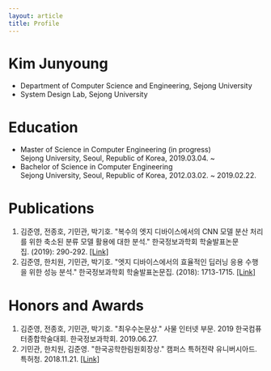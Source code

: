 ```yaml
---
layout: article
title: Profile
---
```


<div>
	<h1>Kim Junyoung</h1>
    <ul>
      <li>Department of Computer Science and Engineering, Sejong University</li>
      <li>System Design Lab, Sejong University</li>
    </ul>
	<h1>Education</h1>
    <ul>
      <li>Master of Science in Computer Engineering (in progress)<br />
          Sejong University, Seoul, Republic of Korea, 2019.03.04. ~</li>
      <li>Bachelor of Science in Computer Engineering<br />
          Sejong University, Seoul, Republic of Korea, 2012.03.02. ~ 2019.02.22.</li>
    </ul>
  <h1>Publications</h1>
    <ol>
      <li>김준영, 전종호, 기민관, 박기호. "복수의 엣지 디바이스에서의 CNN 모델 분산 처리를 위한 축소된 분류 모델 활용에 대한 분석." 한국정보과학회 학술발표논문집. (2019): 290-292. <a href="http://www.dbpia.co.kr/journal/articleDetail?nodeId=NODE08763159">[Link]</a></li>
      <li>김준영, 한치원, 기민관, 박기호. "엣지 디바이스에서의 효율적인 딥러닝 응용 수행을 위한 성능 분석." 한국정보과학회 학술발표논문집. (2018): 1713-1715. <a href="http://www.dbpia.co.kr/journal/articleDetail?nodeId=NODE07614068">[Link]</a></li>
    </ol>
  <h1>Honors and Awards</h1>
    <ol>
      <li>김준영, 전종호, 기민관, 박기호. "최우수논문상." 사물 인터넷 부문. 2019 한국컴퓨터종합학술대회. 한국정보과학회. 2019.06.27.</li>
      <li>기민관, 한치원, 김준영. "한국공학한림원회장상." 캠퍼스 특허전략 유니버시아드. 특허청. 2018.11.21. <a href="https://www.kipa.org/cpu/4_u2018.jsp">[Link]</a></li>
    </ol>
</div>
